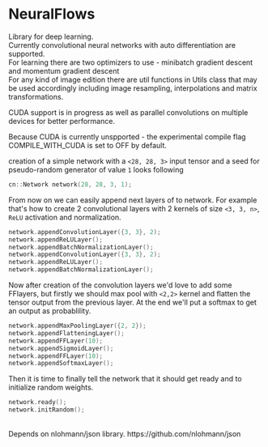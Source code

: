 # NeuralFlows
Library for deep learning. 
<br>
Currently convolutional neural networks with auto differentiation are supported.
<br>
For learning there are two optimizers to use - minibatch gradient descent and momentum gradient descent<br>
For any kind of image edition there are util functions in Utils class that may be used accordingly including image resampling, interpolations and matrix transformations.
<br>

CUDA support is in progress as well as parallel convolutions on multiple devices for better performance.
<br>

Because CUDA is currently unspported - the experimental compile flag COMPILE_WITH_CUDA is set to OFF by default.
<br>


creation of a simple network with a `<28, 28, 3>` input tensor and a seed for pseudo-random generator of value `1` looks following 
```cpp
cn::Network network(28, 28, 3, 1);

```

From now on we can easily append next layers of to network. For example that's how to create 2 convolutional layers with 2 kernels of size `<3, 3, n>`, `ReLU` activation and normalization.

```cpp
network.appendConvolutionLayer({3, 3}, 2);
network.appendReLULayer();
network.appendBatchNormalizationLayer();
network.appendConvolutionLayer({3, 3}, 2);
network.appendReLULayer();
network.appendBatchNormalizationLayer();
```
Now after creation of the convolution layers we'd love to add some FFlayers, but firstly we should max pool with `<2,2>` kernel and flatten the tensor output from the previous layer. At the end we'll put a softmax to get an output as probablility.
```cpp
network.appendMaxPoolingLayer({2, 2});
network.appendFlatteningLayer();
network.appendFFLayer(10);
network.appendSigmoidLayer();
network.appendFFLayer(10);
network.appendSoftmaxLayer();
```

Then it is time to finally tell the network that it should get ready and to initialize random weights.
```cpp
network.ready();
network.initRandom();
```

<br>
Depends on nlohmann/json library. https://github.com/nlohmann/json
